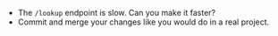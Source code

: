 - The `/lookup` endpoint is slow. Can you make it faster?
- Commit and merge your changes like you would do in a real project.

